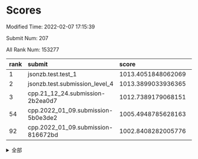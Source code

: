 # Scores

Modified Time: 2022-02-07 17:15:39

Submit Num: 207

All Rank Num: 153277

| rank |               submit               |       score        |       sigma        | pk_num |
| :--- | :--------------------------------- | :----------------- | :----------------- | :----- |
| 1    | jsonzb.test.test_1                 | 1013.4051848062069 | 0.8412503808966512 | 2962   |
| 2    | jsonzb.test.submission_level_4     | 1013.3899033936365 | 0.7865610470800636 | 2958   |
| 3    | cpp.21_12_24.submission-2b2ea0d7   | 1012.7389179068151 | 0.7870250650135024 | 2959   |
| 54   | cpp.2022_01_09.submission-5b0e3de2 | 1005.4948785628163 | 0.7191938379823485 | 2959   |
| 92   | cpp.2022_01_09.submission-816672bd | 1002.8408282005776 | 0.7141575169708916 | 2964   |


<details>
<summary>全部</summary>

| rank |                 submit                 |       score        |       sigma        | pk_num |
| :--- | :------------------------------------- | :----------------- | :----------------- | :----- |
| 1    | jsonzb.test.test_1                     | 1013.4051848062069 | 0.8412503808966512 | 2962   |
| 2    | jsonzb.test.submission_level_4         | 1013.3899033936365 | 0.7865610470800636 | 2958   |
| 3    | cpp.21_12_24.submission-2b2ea0d7       | 1012.7389179068151 | 0.7870250650135024 | 2959   |
| 4    | gobigger.level_3.submission_level_3_18 | 1011.8579559306639 | 0.7827058096096822 | 2962   |
| 5    | gobigger.level_3.submission_level_3_30 | 1011.3073545734499 | 0.8006519887387205 | 2962   |
| 6    | gobigger.level_3.submission_level_3_29 | 1011.1136622667944 | 0.7752396934005173 | 2960   |
| 7    | gobigger.level_3.submission_level_3_25 | 1011.0062896364677 | 0.7833597289815178 | 2959   |
| 8    | gobigger.level_3.submission_level_3_24 | 1010.7045313030096 | 0.7742870361263624 | 2960   |
| 9    | gobigger.level_3.submission_level_3_8  | 1010.6346647478234 | 0.7692984243892794 | 2956   |
| 10   | gobigger.level_3.submission_level_3_31 | 1010.6129622932211 | 0.7919708679369061 | 2965   |
| 11   | gobigger.level_3.submission_level_3_45 | 1010.5459750298106 | 0.763245686775276  | 2957   |
| 12   | gobigger.level_3.submission_level_3_46 | 1010.5178872802823 | 0.7501711575827678 | 2955   |
| 13   | gobigger.level_3.submission_level_3_20 | 1010.5049877510951 | 0.7529897102364004 | 2964   |
| 14   | gobigger.level_3.submission_level_3_33 | 1010.451381340155  | 0.7664883061971243 | 2962   |
| 15   | gobigger.level_3.submission_level_3_5  | 1010.3438077069013 | 0.7676374284172489 | 2960   |
| 16   | gobigger.level_3.submission_level_3_14 | 1010.3337215620676 | 0.7501568192768984 | 2962   |
| 17   | gobigger.level_3.submission_level_3_48 | 1010.303912751295  | 0.7608996122504229 | 2963   |
| 18   | gobigger.level_3.submission_level_3_1  | 1010.245402414781  | 0.7638119685507032 | 2960   |
| 19   | gobigger.level_3.submission_level_3_9  | 1010.2174178695136 | 0.7366211812907663 | 2959   |
| 20   | gobigger.level_3.submission_level_3_7  | 1010.1985485825442 | 0.7606144503537255 | 2961   |
| 21   | gobigger.level_3.submission_level_3_36 | 1010.172719712469  | 0.7514604653098905 | 2963   |
| 22   | gobigger.level_3.submission_level_3_35 | 1010.1388731952558 | 0.7629144812109021 | 2957   |
| 23   | gobigger.level_3.submission_level_3_23 | 1010.1151798912354 | 0.7591057660351794 | 2959   |
| 24   | gobigger.level_3.submission_level_3_27 | 1010.1100843893405 | 0.7605442685164373 | 2960   |
| 25   | gobigger.level_3.submission_level_3_13 | 1010.0018887577127 | 0.7397116545790994 | 2964   |
| 26   | gobigger.level_3.submission_level_3_32 | 1009.9615657541982 | 0.7608642369830978 | 2965   |
| 27   | gobigger.level_3.submission_level_3_34 | 1009.880412453573  | 0.770077265752762  | 2966   |
| 28   | gobigger.level_3.submission_level_3_10 | 1009.8159972771638 | 0.7352478965915499 | 2960   |
| 29   | gobigger.level_3.submission_level_3_37 | 1009.8053243059011 | 0.7455666853327197 | 2962   |
| 30   | gobigger.level_3.submission_level_3_2  | 1009.7540763152323 | 0.7699470135618108 | 2960   |
| 31   | gobigger.level_3.submission_level_3_22 | 1009.6491806277951 | 0.7843780415381797 | 2962   |
| 32   | gobigger.level_3.submission_level_3_39 | 1009.6270998624689 | 0.7609649833593293 | 2957   |
| 33   | gobigger.level_3.submission_level_3_19 | 1009.5947201144747 | 0.774381951654287  | 2965   |
| 34   | gobigger.level_3.submission_level_3_15 | 1009.5065043093014 | 0.7541441709089154 | 2965   |
| 35   | gobigger.level_3.submission_level_3_16 | 1009.4936464076335 | 0.7319045183036955 | 2964   |
| 36   | gobigger.level_3.submission_level_3_11 | 1009.4905068110962 | 0.7727851286190784 | 2961   |
| 37   | gobigger.level_3.submission_level_3_42 | 1009.4697688249454 | 0.7388832300880385 | 2963   |
| 38   | gobigger.level_3.submission_level_3_26 | 1009.4648641134559 | 0.7537369994705602 | 2964   |
| 39   | gobigger.level_3.submission_level_3_49 | 1009.4311653849303 | 0.7375280761708953 | 2964   |
| 40   | gobigger.level_3.submission_level_3_38 | 1009.3468420653644 | 0.7646708642223565 | 2963   |
| 41   | gobigger.level_3.submission_level_3_4  | 1009.3110177780432 | 0.7681596834776081 | 2965   |
| 42   | gobigger.level_3.submission_level_3_3  | 1009.2255870194128 | 0.7449238562246729 | 2957   |
| 43   | gobigger.level_3.submission_level_3_0  | 1009.1693883457118 | 0.7370859936287519 | 2962   |
| 44   | gobigger.level_3.submission_level_3_6  | 1009.148933337319  | 0.7328320262913783 | 2965   |
| 45   | gobigger.level_3.submission_level_3_44 | 1009.134505067331  | 0.7443427103622926 | 2965   |
| 46   | gobigger.level_3.submission_level_3_43 | 1009.0844275979917 | 0.7470335036053617 | 2965   |
| 47   | gobigger.level_3.submission_level_3_40 | 1008.9010752917396 | 0.7380310478759439 | 2971   |
| 48   | gobigger.level_3.submission_level_3_47 | 1008.8849722929219 | 0.7446864512419069 | 2960   |
| 49   | gobigger.level_3.submission_level_3_28 | 1008.596399375425  | 0.734094566475586  | 2963   |
| 50   | gobigger.level_3.submission_level_3_12 | 1008.3954008981256 | 0.7527568738475495 | 2968   |
| 51   | gobigger.level_3.submission_level_3_17 | 1008.3677751333033 | 0.727108579733775  | 2965   |
| 52   | gobigger.level_3.submission_level_3_21 | 1008.2280078569365 | 0.7331205637800238 | 2965   |
| 53   | gobigger.level_3.submission_level_3_41 | 1008.1951525923182 | 0.7441509099616708 | 2964   |
| 54   | cpp.2022_01_09.submission-5b0e3de2     | 1005.4948785628163 | 0.7191938379823485 | 2959   |
| 55   | gobigger.level_1.submission_level_1_12 | 1004.6482420255184 | 0.7263436044864725 | 2966   |
| 56   | gobigger.level_1.submission_level_1_2  | 1004.6067716500331 | 0.7244870577357267 | 2965   |
| 57   | gobigger.level_1.submission_level_1_34 | 1004.3743466545818 | 0.7164892029477476 | 2962   |
| 58   | gobigger.level_1.submission_level_1_29 | 1004.3524831003241 | 0.7183195422579826 | 2960   |
| 59   | gobigger.level_1.submission_level_1_21 | 1004.3104435634256 | 0.7140967009663883 | 2964   |
| 60   | gobigger.level_1.submission_level_1_39 | 1004.2910236870891 | 0.7194250827160801 | 2958   |
| 61   | gobigger.level_1.submission_level_1_44 | 1004.2865098131787 | 0.7204899548143803 | 2962   |
| 62   | gobigger.level_1.submission_level_1_1  | 1004.2148699828389 | 0.7244191897348399 | 2962   |
| 63   | gobigger.level_1.submission_level_1_26 | 1004.1539209149549 | 0.7137785202385154 | 2964   |
| 64   | gobigger.level_1.submission_level_1_25 | 1004.0833470222478 | 0.7177485525829876 | 2959   |
| 65   | gobigger.level_1.submission_level_1_11 | 1004.0558852425787 | 0.7139789747432919 | 2969   |
| 66   | gobigger.level_1.submission_level_1_15 | 1004.0520300268801 | 0.7152648392644396 | 2954   |
| 67   | gobigger.level_1.submission_level_1_13 | 1003.7452410260119 | 0.7039357890653564 | 2957   |
| 68   | gobigger.level_1.submission_level_1_38 | 1003.7067939853983 | 0.725616578527062  | 2960   |
| 69   | gobigger.level_1.submission_level_1_8  | 1003.6969016557215 | 0.704106340496833  | 2963   |
| 70   | gobigger.level_1.submission_level_1_7  | 1003.5897005590558 | 0.7229133667741715 | 2968   |
| 71   | gobigger.level_1.submission_level_1_23 | 1003.5830060793074 | 0.7266916016604952 | 2963   |
| 72   | gobigger.level_1.submission_level_1_9  | 1003.4883206787877 | 0.7122779806314591 | 2961   |
| 73   | gobigger.level_1.submission_level_1_42 | 1003.4693814759003 | 0.7123734841594098 | 2958   |
| 74   | gobigger.level_1.submission_level_1_6  | 1003.4518530884417 | 0.7069635655582297 | 2961   |
| 75   | gobigger.level_1.submission_level_1_46 | 1003.3827679419517 | 0.7117138687628352 | 2961   |
| 76   | gobigger.level_1.submission_level_1_17 | 1003.3412211489175 | 0.7139724674757503 | 2956   |
| 77   | gobigger.level_1.submission_level_1_37 | 1003.3242159172456 | 0.720541983413758  | 2964   |
| 78   | gobigger.level_1.submission_level_1_16 | 1003.3117468992821 | 0.7126906682021611 | 2967   |
| 79   | gobigger.level_1.submission_level_1_24 | 1003.3029399193974 | 0.720084379347734  | 2962   |
| 80   | gobigger.level_1.submission_level_1_35 | 1003.2820661574013 | 0.7173592911779093 | 2964   |
| 81   | gobigger.level_1.submission_level_1_30 | 1003.2679956541903 | 0.7268232315287161 | 2967   |
| 82   | gobigger.level_1.submission_level_1_48 | 1003.2502850055712 | 0.7067952390543626 | 2961   |
| 83   | gobigger.level_1.submission_level_1_33 | 1003.2219840311203 | 0.7238405094250993 | 2962   |
| 84   | gobigger.level_1.submission_level_1_41 | 1003.2086492855884 | 0.7117865751147603 | 2960   |
| 85   | gobigger.level_1.submission_level_1_40 | 1003.1912164109764 | 0.7140656556311706 | 2958   |
| 86   | gobigger.level_1.submission_level_1_28 | 1003.1420525268843 | 0.7055079855160014 | 2960   |
| 87   | gobigger.level_1.submission_level_1_22 | 1003.0089508073168 | 0.7150043493144115 | 2956   |
| 88   | gobigger.level_1.submission_level_1_14 | 1002.9428141205669 | 0.7169774525163666 | 2959   |
| 89   | gobigger.level_1.submission_level_1_4  | 1002.9373745279046 | 0.7138971209931712 | 2964   |
| 90   | gobigger.level_1.submission_level_1_49 | 1002.9252217444398 | 0.7133422849059128 | 2959   |
| 91   | gobigger.level_1.submission_level_1_20 | 1002.858684275021  | 0.7176874785903398 | 2962   |
| 92   | cpp.2022_01_09.submission-816672bd     | 1002.8408282005776 | 0.7141575169708916 | 2964   |
| 93   | gobigger.level_1.submission_level_1_47 | 1002.77073471831   | 0.712249421582126  | 2959   |
| 94   | gobigger.level_1.submission_level_1_36 | 1002.7643754152709 | 0.7149104137731928 | 2960   |
| 95   | gobigger.level_1.submission_level_1_0  | 1002.5849889244419 | 0.7154761127178555 | 2964   |
| 96   | gobigger.level_1.submission_level_1_19 | 1002.5813733731222 | 0.7173720352177287 | 2964   |
| 97   | gobigger.level_1.submission_level_1_45 | 1002.5452663736377 | 0.7168658885534741 | 2964   |
| 98   | gobigger.level_1.submission_level_1_31 | 1002.5071213470351 | 0.7164331548056222 | 2963   |
| 99   | gobigger.level_1.submission_level_1_3  | 1002.4947348915439 | 0.711004072739485  | 2962   |
| 100  | gobigger.level_1.submission_level_1_10 | 1002.309751240344  | 0.7084115970653286 | 2962   |
| 101  | gobigger.level_1.submission_level_1_18 | 1002.2526062060952 | 0.71565984260128   | 2961   |
| 102  | gobigger.level_1.submission_level_1_32 | 1002.1883251068734 | 0.7170075697150486 | 2961   |
| 103  | gobigger.level_1.submission_level_1_27 | 1002.1040877395931 | 0.7030655784397772 | 2962   |
| 104  | gobigger.level_1.submission_level_1_5  | 1001.9203219435954 | 0.7099064960490633 | 2956   |
| 105  | gobigger.level_1.submission_level_1_43 | 1001.6669209399358 | 0.7115634263625387 | 2964   |
| 106  | gobigger.random.submission_random_24   | 997.5577048656561  | 0.7177876951709701 | 2961   |
| 107  | gobigger.random.submission_random_26   | 997.521903912869   | 0.697804566702263  | 2967   |
| 108  | gobigger.random.submission_random_49   | 997.4519323508258  | 0.7103827063086647 | 2956   |
| 109  | gobigger.random.submission_random_37   | 997.3182893438534  | 0.7088592185607006 | 2961   |
| 110  | gobigger.random.submission_random_41   | 997.0793239134424  | 0.7208437935490641 | 2964   |
| 111  | gobigger.random.submission_random_38   | 996.9876389677418  | 0.7089796354684388 | 2960   |
| 112  | gobigger.random.submission_random_8    | 996.9872896054309  | 0.7168651511803494 | 2962   |
| 113  | gobigger.random.submission_random_44   | 996.8865965230844  | 0.7071728826680925 | 2958   |
| 114  | gobigger.random.submission_random_35   | 996.8402634568426  | 0.7062121269068128 | 2963   |
| 115  | gobigger.random.submission_random_40   | 996.6715810983166  | 0.7159948534651743 | 2963   |
| 116  | gobigger.random.submission_random_6    | 996.6109700197044  | 0.7107943130654535 | 2964   |
| 117  | gobigger.random.submission_random_42   | 996.6040855828746  | 0.7129553055103669 | 2962   |
| 118  | gobigger.random.submission_random_21   | 996.4871809164144  | 0.7075712750500632 | 2966   |
| 119  | gobigger.random.submission_random_1    | 996.4313579057456  | 0.72128991345662   | 2961   |
| 120  | gobigger.random.submission_random_27   | 996.3977239518291  | 0.7232640672918124 | 2963   |
| 121  | gobigger.random.submission_random_28   | 996.3711007791128  | 0.6910725278605524 | 2961   |
| 122  | gobigger.random.submission_random_20   | 996.3561957797414  | 0.7162114690668152 | 2961   |
| 123  | gobigger.random.submission_random_22   | 996.2903643048659  | 0.7198228287498651 | 2964   |
| 124  | gobigger.random.submission_random_25   | 996.2862617839132  | 0.6988330488176779 | 2960   |
| 125  | gobigger.random.submission_random_0    | 996.2700599503734  | 0.7053352376220813 | 2963   |
| 126  | gobigger.random.submission_random_36   | 996.2308982240368  | 0.7119497155687046 | 2964   |
| 127  | gobigger.random.submission_random_30   | 996.0952335870221  | 0.7115830309899032 | 2961   |
| 128  | gobigger.random.submission_random_31   | 996.0649600795593  | 0.6992404404623985 | 2967   |
| 129  | gobigger.random.submission_random_15   | 996.0331508174452  | 0.7180456029218363 | 2961   |
| 130  | gobigger.random.submission_random_48   | 995.9867661696135  | 0.7120745776481341 | 2964   |
| 131  | gobigger.random.submission_random_33   | 995.8142934575258  | 0.7069405772797396 | 2961   |
| 132  | gobigger.random.submission_random_34   | 995.7458094922806  | 0.7125387713956283 | 2968   |
| 133  | gobigger.random.submission_random_2    | 995.7029969664773  | 0.719608195241228  | 2960   |
| 134  | gobigger.random.submission_random_7    | 995.6788844118172  | 0.7133535789791348 | 2958   |
| 135  | gobigger.random.submission_random_5    | 995.6717720624241  | 0.7077703607811987 | 2964   |
| 136  | gobigger.random.submission_random_32   | 995.6704236830714  | 0.7091877629464732 | 2962   |
| 137  | gobigger.random.submission_random_39   | 995.6628494679065  | 0.7160216626294107 | 2968   |
| 138  | gobigger.random.submission_random_47   | 995.5358722878241  | 0.7202986064571681 | 2958   |
| 139  | gobigger.level_2.submission_level_2_31 | 995.4978413867411  | 0.716028746274995  | 2960   |
| 140  | gobigger.random.submission_random_17   | 995.4702367262555  | 0.7164991916372742 | 2967   |
| 141  | gobigger.random.submission_random_23   | 995.4509887518087  | 0.7025900002327828 | 2960   |
| 142  | gobigger.random.submission_random_16   | 995.4119617404621  | 0.6964790063951033 | 2964   |
| 143  | gobigger.random.submission_random_13   | 995.3998267325259  | 0.7116025356723856 | 2962   |
| 144  | gobigger.random.submission_random_11   | 995.3724107450607  | 0.7317439940257882 | 2959   |
| 145  | gobigger.random.submission_random_43   | 995.3395362786712  | 0.7154432089229368 | 2964   |
| 146  | gobigger.random.submission_random_45   | 995.3230428272243  | 0.7030782910462804 | 2955   |
| 147  | gobigger.random.submission_random_12   | 995.2241607196505  | 0.7065686167672899 | 2966   |
| 148  | gobigger.random.submission_random_9    | 995.1447997774578  | 0.7060780289126256 | 2958   |
| 149  | gobigger.random.submission_random_14   | 995.1003781428152  | 0.7234951144160113 | 2960   |
| 150  | gobigger.random.submission_random_3    | 995.0927641365562  | 0.7175214003504193 | 2961   |
| 151  | gobigger.random.submission_random_19   | 995.0819360913446  | 0.7072192545571704 | 2963   |
| 152  | gobigger.random.submission_random_29   | 995.0584994922536  | 0.7081369273407505 | 2968   |
| 153  | gobigger.random.submission_random_4    | 995.0061951740284  | 0.7070412721157439 | 2960   |
| 154  | gobigger.random.submission_random_18   | 994.9966768715359  | 0.7247449623494373 | 2961   |
| 155  | gobigger.random.submission_random_46   | 994.7479046679055  | 0.7115017525840235 | 2967   |
| 156  | gobigger.random.submission_random_10   | 994.7278083245322  | 0.7029875696021544 | 2961   |
| 157  | gobigger.level_2.submission_level_2_14 | 993.9266497396562  | 0.7210911485808597 | 2962   |
| 158  | gobigger.level_2.submission_level_2_44 | 993.8332310546824  | 0.7366485605395581 | 2960   |
| 159  | gobigger.level_2.submission_level_2_10 | 993.2835923825128  | 0.760821389918124  | 2961   |
| 160  | gobigger.level_2.submission_level_2_41 | 993.2396707349604  | 0.7284910508703285 | 2960   |
| 161  | gobigger.level_2.submission_level_2_1  | 993.080740807855   | 0.7333858367276729 | 2955   |
| 162  | gobigger.level_2.submission_level_2_38 | 992.9340646882489  | 0.7252155113522296 | 2962   |
| 163  | gobigger.level_2.submission_level_2_45 | 992.8943213111403  | 0.7269329167040463 | 2961   |
| 164  | gobigger.level_2.submission_level_2_2  | 992.7719248531907  | 0.7471535180972748 | 2964   |
| 165  | gobigger.level_2.submission_level_2_19 | 992.7670566009349  | 0.7423092541271693 | 2965   |
| 166  | gobigger.level_2.submission_level_2_21 | 992.6876020398264  | 0.7397323562930489 | 2959   |
| 167  | gobigger.level_2.submission_level_2_16 | 992.6857234903612  | 0.7420261168005163 | 2958   |
| 168  | gobigger.level_2.submission_level_2_23 | 992.567808831894   | 0.7217129869098856 | 2962   |
| 169  | gobigger.level_2.submission_level_2_49 | 992.5242654219622  | 0.7199413665465915 | 2961   |
| 170  | gobigger.level_2.submission_level_2_0  | 992.4441322416419  | 0.7471730499751613 | 2967   |
| 171  | gobigger.level_2.submission_level_2_8  | 992.4330077099569  | 0.7279037653937936 | 2965   |
| 172  | gobigger.level_2.submission_level_2_26 | 992.4215563286538  | 0.7457712039703511 | 2956   |
| 173  | gobigger.level_2.submission_level_2_24 | 992.3685071927622  | 0.7423277030917559 | 2957   |
| 174  | gobigger.level_2.submission_level_2_25 | 992.3397581219887  | 0.7500402011579131 | 2963   |
| 175  | gobigger.level_2.submission_level_2_5  | 992.336106394662   | 0.7580319708682357 | 2957   |
| 176  | gobigger.level_2.submission_level_2_33 | 992.2855859632048  | 0.7465979534717389 | 2967   |
| 177  | gobigger.level_2.submission_level_2_4  | 992.2085934951325  | 0.7447483373368711 | 2961   |
| 178  | gobigger.level_2.submission_level_2_6  | 992.1731211179755  | 0.7420967576629398 | 2956   |
| 179  | gobigger.level_2.submission_level_2_11 | 992.0971962036581  | 0.735091023752649  | 2961   |
| 180  | gobigger.level_2.submission_level_2_42 | 991.9794849810461  | 0.7536939989938153 | 2962   |
| 181  | gobigger.level_2.submission_level_2_15 | 991.92953756565    | 0.7562901030207981 | 2963   |
| 182  | gobigger.level_2.submission_level_2_32 | 991.8718809635653  | 0.735715783247099  | 2960   |
| 183  | gobigger.level_2.submission_level_2_30 | 991.7933673763287  | 0.7412564370621582 | 2963   |
| 184  | gobigger.level_2.submission_level_2_17 | 991.7562553168899  | 0.75331302231588   | 2956   |
| 185  | gobigger.level_2.submission_level_2_48 | 991.7529084492717  | 0.73800358698342   | 2961   |
| 186  | gobigger.level_2.submission_level_2_7  | 991.7508041653269  | 0.7577173087737958 | 2966   |
| 187  | gobigger.level_2.submission_level_2_13 | 991.7377936206699  | 0.7521085891920831 | 2955   |
| 188  | gobigger.level_2.submission_level_2_40 | 991.7332879246954  | 0.7519040085930586 | 2960   |
| 189  | gobigger.level_2.submission_level_2_35 | 991.6429454692126  | 0.7620115752255275 | 2961   |
| 190  | gobigger.level_2.submission_level_2_47 | 991.6404778934888  | 0.760118105483011  | 2963   |
| 191  | gobigger.level_2.submission_level_2_12 | 991.6129658699093  | 0.7490915337462836 | 2963   |
| 192  | gobigger.level_2.submission_level_2_39 | 991.6008890387553  | 0.7542479895670442 | 2966   |
| 193  | gobigger.level_2.submission_level_2_3  | 991.5440682139189  | 0.7611193140835057 | 2966   |
| 194  | gobigger.level_2.submission_level_2_46 | 991.5352350850026  | 0.7414862530560808 | 2966   |
| 195  | gobigger.level_2.submission_level_2_28 | 991.5266791960036  | 0.7439371733461704 | 2963   |
| 196  | gobigger.level_2.submission_level_2_36 | 991.4878091751759  | 0.7521617442267822 | 2961   |
| 197  | gobigger.level_2.submission_level_2_27 | 991.3657200136298  | 0.7418759285779654 | 2964   |
| 198  | gobigger.level_2.submission_level_2_29 | 991.3541687890767  | 0.7463509931946251 | 2965   |
| 199  | gobigger.level_2.submission_level_2_22 | 991.3236354546012  | 0.7404572432964515 | 2959   |
| 200  | gobigger.level_2.submission_level_2_37 | 991.2585740314745  | 0.7533434819201389 | 2964   |
| 201  | gobigger.level_2.submission_level_2_9  | 990.9290875789117  | 0.7367802511628194 | 2965   |
| 202  | gobigger.level_2.submission_level_2_43 | 990.8014592894207  | 0.75041945192477   | 2962   |
| 203  | gobigger.level_2.submission_level_2_18 | 990.630273804466   | 0.7740211693491518 | 2959   |
| 204  | gobigger.level_2.submission_level_2_34 | 990.522038639843   | 0.7609393818703449 | 2963   |
| 205  | gobigger.level_2.submission_level_2_20 | 988.9107479145995  | 0.7725529843226323 | 2965   |
| 206  | gobigger.none.submission_none_0        | 976.4797032040416  | 1.422113303271313  | 2963   |
| 207  | gobigger.none.submission_none_1        | 973.881709643852   | 1.7890482887944332 | 2967   |

</details>